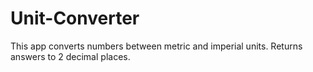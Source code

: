 # Unit-Converter

This app converts numbers between metric and imperial units.
Returns answers to 2 decimal places.

